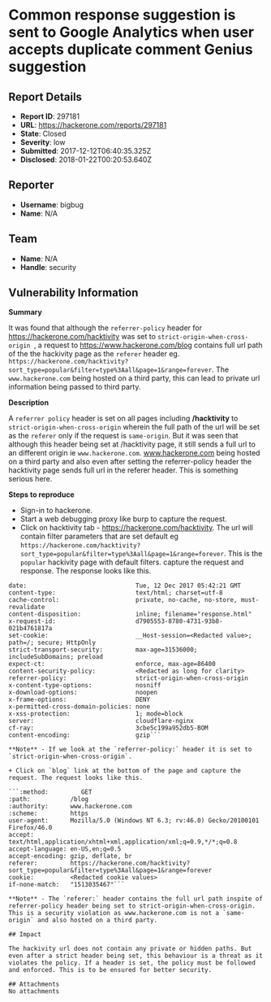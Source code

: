 # Common response suggestion is sent to Google Analytics when user accepts duplicate comment Genius suggestion

## Report Details
- **Report ID**: 297181
- **URL**: https://hackerone.com/reports/297181
- **State**: Closed
- **Severity**: low
- **Submitted**: 2017-12-12T06:40:35.325Z
- **Disclosed**: 2018-01-22T00:20:53.640Z

## Reporter
- **Username**: bigbug
- **Name**: N/A

## Team
- **Name**: N/A
- **Handle**: security

## Vulnerability Information
**Summary**

It was found that although the `referrer-policy` header for https://hackerone.com/hacktivity was set to `strict-origin-when-cross-origin
`, a request to https://www.hackerone.com/blog contains full url path of the the hackivity page as the `referer` header eg. `https://hackerone.com/hacktivity?sort_type=popular&filter=type%3Aall&page=1&range=forever`. The `www.hackerone.com` being hosted on a third party, this can lead to private url information being passed to third party.    

**Description**

A `referrer policy` header is set on all pages including **/hacktivity** to `strict-origin-when-cross-origin` wherein the full path of the url will be set as the `referer` only if the request is `same-origin`. But it was seen that although this header being set at /hacktivity page, it still sends a full url to an different origin ie `www.hackerone.com`. www.hackerone.com being hosted on a third party and also even after setting the referrer-policy header the hacktivity page sends full url in the referer header. This is something serious here. 


**Steps to reproduce**

+ Sign-in to hackerone.
+ Start a web debugging proxy like burp to capture the request.
+ Click on hacktivity tab -  https://hackerone.com/hacktivity. The url will contain filter parameters that are set default eg `https://hackerone.com/hacktivity?sort_type=popular&filter=type%3Aall&page=1&range=forever`. This is the `popular` hackivity page with default filters. capture the request and response. The response looks like this.


```:status:                           200
date:                              Tue, 12 Dec 2017 05:42:21 GMT
content-type:                      text/html; charset=utf-8
cache-control:                     private, no-cache, no-store, must-revalidate
content-disposition:               inline; filename="response.html"
x-request-id:                      d7905553-8780-4731-93b8-021b4761817a
set-cookie:                        __Host-session=<Redacted value>; path=/; secure; HttpOnly
strict-transport-security:         max-age=31536000; includeSubDomains; preload
expect-ct:                         enforce, max-age=86400
content-security-policy:           <Redacted as long for clarity>
referrer-policy:                   strict-origin-when-cross-origin
x-content-type-options:            nosniff
x-download-options:                noopen
x-frame-options:                   DENY
x-permitted-cross-domain-policies: none
x-xss-protection:                  1; mode=block
server:                            cloudflare-nginx
cf-ray:                            3cbe5c199a952db5-BOM
content-encoding:                  gzip```

**Note** - If we look at the `referrer-policy:` header it is set to `strict-origin-when-cross-origin`.

+ Click on `blog` link at the bottom of the page and capture the request. The request looks like this. 

```:method:         GET
:path:           /blog
:authority:      www.hackerone.com
:scheme:         https
user-agent:      Mozilla/5.0 (Windows NT 6.3; rv:46.0) Gecko/20100101 Firefox/46.0
accept:          text/html,application/xhtml+xml,application/xml;q=0.9,*/*;q=0.8
accept-language: en-US,en;q=0.5
accept-encoding: gzip, deflate, br
referer:         https://hackerone.com/hacktivity?sort_type=popular&filter=type%3Aall&page=1&range=forever
cookie:          <Redacted cookie values>
if-none-match:   "1513035467"```

**Note** - The `referer:` header contains the full url path inspite of referrer-policy header being set to strict-origin-when-cross-origin. This is a security violation as www.hackerone.com is not a `same-origin` and also hosted on a third party.

## Impact

The hackivity url does not contain any private or hidden paths. But even after a strict header being set, this behaviour is a threat as it violates the policy. If a header is set, the policy must be followed and enforced. This is to be ensured for better security.

## Attachments
No attachments
